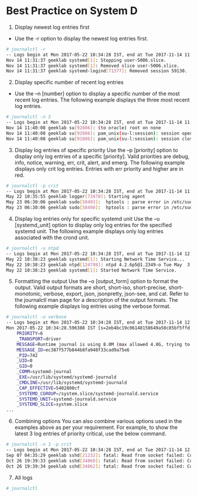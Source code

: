 # Best Practice on System D

1. Display newest log entries first
- Use the -r option to display the newest log entries first.

```bash
# journalctl -r
-- Logs begin at Mon 2017-05-22 10:34:28 IST, end at Tue 2017-11-14 11:31:37 IST. --
Nov 14 11:31:37 geeklab systemd[1]: Stopping user-5006.slice.
Nov 14 11:31:37 geeklab systemd[1]: Removed slice user-5006.slice.
Nov 14 11:31:37 geeklab systemd-logind[71377]: Removed session 59130.
```

2. Display specific number of recent log entries
- Use the –n [number] option to display a specific number of the most recent log entries. The following example displays the three most recent log entries.
```bash
# journalctl -n 3
-- Logs begin at Mon 2017-05-22 10:34:28 IST, end at Tue 2017-11-14 11:40:08 IST. --
Nov 14 11:40:08 geeklab su[92886]: (to oracle) root on none
Nov 14 11:40:08 geeklab su[92886]: pam_unix(su-l:session): session opened for user oracle by (uid=0)
Nov 14 11:40:08 geeklab su[92886]: pam_unix(su-l:session): session closed for user oracle
```


3. Display log entries of specific priority
Use the –p [priority] option to display only log entries of a specific [priority]. Valid priorities are debug, info, notice, warning, err, crit, alert, and emerg. The following example displays only crit log entries. Entries with err priority and higher are in red.
```bash
# journalctl -p crit
-- Logs begin at Mon 2017-05-22 10:34:28 IST, end at Tue 2017-11-14 11:40:08 IST. --
May 22 10:35:55 geeklab logger[73478]: Starting agent
May 23 06:30:06 geeklab sudo[58493]:  hptools : parse error in /etc/sudoers near line 125 ; TTY=pts/0 ; PWD=/home/hptools ;
May 23 06:30:06 geeklab sudo[58498]:  hptools : parse error in /etc/sudoers near line 125 ; TTY=pts/0 ; PWD=/home/hptools ;
```

4. Display log entries only for specific systemd unit
Use the –u [systemd_unit] option to display only log entries for the specified systemd unit. The following example displays only log entries associated with the crond unit.
```bash
# journalctl -u ntpd
-- Logs begin at Mon 2017-05-22 10:34:28 IST, end at Tue 2017-11-14 12:01:40 IST. --
May 22 10:38:23 geeklab systemd[1]: Starting Network Time Service...
May 22 10:38:23 geeklab ntpd[124798]: ntpd 4.2.6p5@1.2349-o Tue May  3 14:43:00 UTC 2016 (1)
May 22 10:38:23 geeklab systemd[1]: Started Network Time Service.
```
5. Formatting the output
Use the –o [output_form] option to format the output. Valid output formats are short, short-iso, short-precise, short-monotonic, verbose, export, json, jsonpretty, json-see, and cat. Refer to the journalctl man page for a description of the output formats. The following example displays log entries using the verbose format.
```bash
# journalctl -o verbose
-- Logs begin at Mon 2017-05-22 10:34:28 IST, end at Tue 2017-11-14 12:05:12 IST. --
Mon 2017-05-22 10:34:28.596388 IST [s=2eb4bc19c06148158649a58c85bf5ffd;i=1;b=20687e1fa4ce4c78a372ea44f064aa3c;m=26fb2c;t=55015ce4328a4;x=da00a88e8477
    PRIORITY=6
    _TRANSPORT=driver
    MESSAGE=Runtime journal is using 8.0M (max allowed 4.0G, trying to leave 4.0G free of 125.8G available → current limit 4.0G).
    MESSAGE_ID=ec387f577b844b8fa948f33cad9a75e6
    _PID=742
    _UID=0
    _GID=0
    _COMM=systemd-journal
    _EXE=/usr/lib/systemd/systemd-journald
    _CMDLINE=/usr/lib/systemd/systemd-journald
    _CAP_EFFECTIVE=5402800cf
    _SYSTEMD_CGROUP=/system.slice/systemd-journald.service
    _SYSTEMD_UNIT=systemd-journald.service
    _SYSTEMD_SLICE=system.slice
...
```

6. Combining options
You can also combine various options used in the examples above as per your requirement. For example, to show the latest 3 log entries of priority critical, use the below command.

```bash
# journalctl -n 3 -p crit
-- Logs begin at Mon 2017-05-22 10:34:28 IST, end at Tue 2017-11-14 12:10:12 IST. --
Sep 07 04:35:29 geeklab sshd[21232]: fatal: Read from socket failed: Connection reset by peer [preauth]
Oct 26 19:39:33 geeklab sshd[34860]: fatal: Read from socket failed: Connection reset by peer [preauth]
Oct 26 19:39:34 geeklab sshd[34862]: fatal: Read from socket failed: Connection reset by peer [preau
```
7. All logs
```bash
# journalctl 
```
